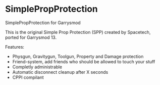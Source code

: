 # SimplePropProtection
SimplePropProtection for Garrysmod

This is the original Simple Prop Protection (SPP) created by Spacetech, ported for Garrysmod 13.

Features:
* Physgun, Gravitygun, Toolgun, Property and Damage protection
* Friend-system, add friends who should be allowed to touch your stuff
* Completly administrable
* Automatic disconnect cleanup after X seconds
* CPPI compilant